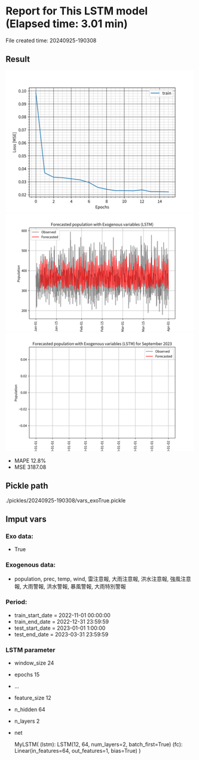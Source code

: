 
# Report for This LSTM model (Elapsed time: 3.01 min)

File created time: 20240925-190308

## Result 
<img src="result_20240925-190308_loss.png" width='600'/>
<img src="result_20240925-190308_forecast.png" width='600'/>
<img src="result_20240925-190308_forecast_september_2023.png" width='600'/>

- MAPE	12.8%
- MSE 	3187.08

## Pickle path
./pickles/20240925-190308/vars_exoTrue.pickle

## Imput vars

### Exo data:
- True

### Exogenous data:
- population, prec, temp, wind, 雷注意報, 大雨注意報, 洪水注意報, 強風注意報, 大雨警報, 洪水警報, 暴風警報, 大雨特別警報
 
### Period:
- train_start_date    = 2022-11-01 00:00:00
- train_end_date      = 2022-12-31 23:59:59
- test_start_date     = 2023-01-01 1:00:00  
- test_end_date       = 2023-03-31 23:59:59

### LSTM parameter
- window_size	24
- epochs	15
- ...
- feature_size	12
- n_hidden	64
- n_layers	2
- net

     MyLSTM(
  (lstm): LSTM(12, 64, num_layers=2, batch_first=True)
  (fc): Linear(in_features=64, out_features=1, bias=True)
)


